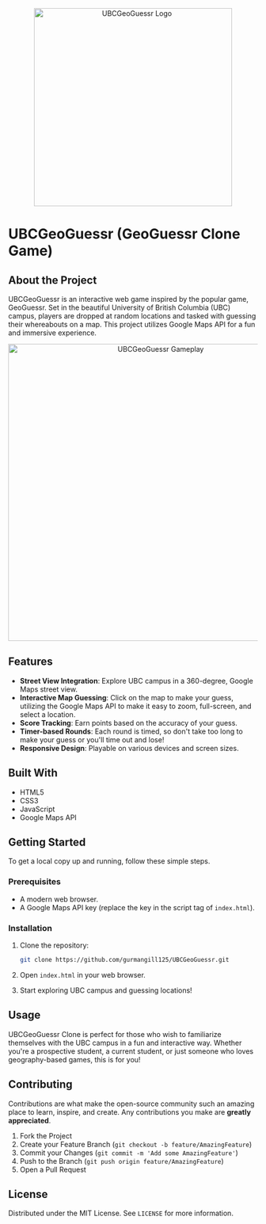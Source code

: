 <div align="center">
    <img src="https://i.imgur.com/0V2umSZ.png" alt="UBCGeoGuessr Logo" width="400px"/>
</div>

# UBCGeoGuessr (GeoGuessr Clone Game)

## About the Project

UBCGeoGuessr is an interactive web game inspired by the popular game, GeoGuessr. Set in the beautiful University of British Columbia (UBC) campus, players are dropped at random locations and tasked with guessing their whereabouts on a map. This project utilizes Google Maps API for a fun and immersive experience.

<div align="center">
    <img src="https://media.giphy.com/media/v1.Y2lkPTc5MGI3NjExYzUxMGw2MWRwdXY1eXh6Z3hwMHJrN3BobzBwb3FvZTl1YTh0dDk1ZiZlcD12MV9pbnRlcm5hbF9naWZfYnlfaWQmY3Q9Zw/RMWBTYOBIZgRzn8D3i/giphy.gif" alt="UBCGeoGuessr Gameplay" width="600px"/>
</div>


## Features

- **Street View Integration**: Explore UBC campus in a 360-degree, Google Maps street view.
- **Interactive Map Guessing**: Click on the map to make your guess, utilizing the Google Maps API to make it easy to zoom, full-screen, and select a location.
- **Score Tracking**: Earn points based on the accuracy of your guess.
- **Timer-based Rounds**: Each round is timed, so don't take too long to make your guess or you'll time out and lose!
- **Responsive Design**: Playable on various devices and screen sizes.

## Built With

- HTML5
- CSS3
- JavaScript
- Google Maps API

## Getting Started

To get a local copy up and running, follow these simple steps.

### Prerequisites

- A modern web browser.
- A Google Maps API key (replace the key in the script tag of `index.html`).

### Installation

1. Clone the repository:
   ```sh
   git clone https://github.com/gurmangill125/UBCGeoGuessr.git
   ```
2. Open `index.html` in your web browser.

3. Start exploring UBC campus and guessing locations!

## Usage

UBCGeoGuessr Clone is perfect for those who wish to familiarize themselves with the UBC campus in a fun and interactive way. Whether you're a prospective student, a current student, or just someone who loves geography-based games, this is for you!

## Contributing

Contributions are what make the open-source community such an amazing place to learn, inspire, and create. Any contributions you make are **greatly appreciated**.

1. Fork the Project
2. Create your Feature Branch (`git checkout -b feature/AmazingFeature`)
3. Commit your Changes (`git commit -m 'Add some AmazingFeature'`)
4. Push to the Branch (`git push origin feature/AmazingFeature`)
5. Open a Pull Request

## License

Distributed under the MIT License. See `LICENSE` for more information.
